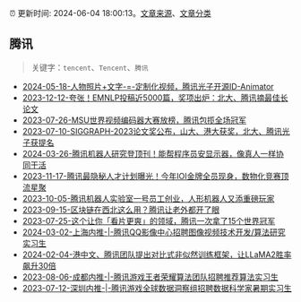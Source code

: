 :alarm_clock: 更新时间: 2024-06-04 18:00:13。[文章来源](/README.md)、[文章分类](/TAGS.md)

## 腾讯


> 关键字：`tencent`、`Tencent`、`腾讯`



- [2024-05-18-人物照片+文字-=-定制化视频，腾讯光子开源ID-Animator](https://posts.careerengine.us/p/664836a0af84644e761edb99) 
- [2023-12-12-夸张！EMNLP投稿近5000篇，奖项出炉：北大、腾讯摘最佳长论文](https://posts.careerengine.us/p/6577416566e7d867731ba9dd) 
- [2023-07-26-MSU世界视频编码器大赛放榜，腾讯包揽全场冠军](https://posts.careerengine.us/p/64c0a8679bff72303f5d5571) 
- [2023-07-10-SIGGRAPH-2023论文奖公布，山大、港大获奖，北大、腾讯光子获提名](https://posts.careerengine.us/p/64abca84b3cf11269246627e) 
- [2024-03-26-腾讯机器人研究登顶刊！能帮程序员安显示器，像真人一样协同干活](https://posts.careerengine.us/p/6602538300ec5046546fc3b0) 
- [2023-11-17-腾讯最隐秘人才计划曝光！今年IOI金牌全员现身，数物化竞赛顶流星聚](https://posts.careerengine.us/p/65571500fd58bd15fc93499a) 
- [2023-10-05-腾讯机器人实验室一号员工创业，人形机器人又添重磅玩家](https://posts.careerengine.us/p/651e37023bdf5d5b8e3ed35d) 
- [2023-09-15-区块链在西北这么用？腾讯让老外都开了眼](https://posts.careerengine.us/p/65041f0ae25b5c35c5c7843f) 
- [2023-07-25-这个让你「看片更爽」的领域，腾讯一次拿了15个世界冠军](https://posts.careerengine.us/p/64bf4d5953865c5f905707ec) 
- [2024-03-02-上海内推-|-腾讯QQ影像中心招聘图像视频技术开发/算法研究实习生](https://posts.careerengine.us/p/65e20db2acfd4645274de2d0) 
- [2024-02-04-港中文、腾讯团队提出对比式非似然训练框架，让LLaMA2胜率飙升30倍](https://posts.careerengine.us/p/65bf845d146c2b261944ee0b) 
- [2023-08-06-成都内推-|-腾讯游戏王者荣耀算法团队招聘推荐算法实习生](https://posts.careerengine.us/p/64cf9675d9f5c20f5496ad19) 
- [2023-07-12-深圳内推-|-腾讯游戏全球数据洞察组招聘数据科学家暑期实习生](https://posts.careerengine.us/p/64ae31c4cd55877f33b37a11) 
